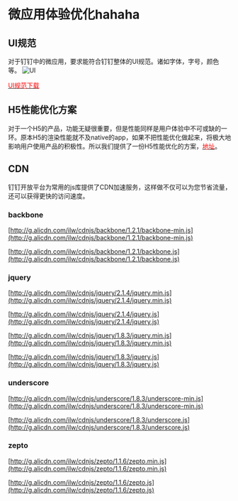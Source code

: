 # 微应用体验优化hahaha

## UI规范

对于钉钉中的微应用，要求能符合钉钉整体的UI规范。诸如字体，字号，颜色等。
![UI](https://img.alicdn.com/tps/TB1.yF4KpXXXXcBXpXXXXXXXXXX-601-281.jpg)

[<font color=red>UI规范下载</font>](http://yunpan.taobao.com/s/k9w3LeGzmM)

## H5性能优化方案

对于一个H5的产品，功能无疑很重要，但是性能同样是用户体验中不可或缺的一环。原本H5的渲染性能就不及native的app，如果不把性能优化做起来，将极大地影响用户使用产品的积极性。所以我们提供了一份H5性能优化的方案，[<font color=red>地址</font>](http://ddtalk.github.io/blog/2015/09/07/dingding-first/)。


## CDN

钉钉开放平台为常用的js库提供了CDN加速服务，这样做不仅可以为您节省流量，还可以获得更快的访问速度。

###  backbone

[http://g.alicdn.com/ilw/cdnjs/backbone/1.2.1/backbone-min.js](http://g.alicdn.com/ilw/cdnjs/backbone/1.2.1/backbone-min.js)

[http://g.alicdn.com/ilw/cdnjs/backbone/1.2.1/backbone.js](http://g.alicdn.com/ilw/cdnjs/backbone/1.2.1/backbone.js)
   
### jquery

[http://g.alicdn.com/ilw/cdnjs/jquery/2.1.4/jquery.min.js](http://g.alicdn.com/ilw/cdnjs/jquery/2.1.4/jquery.min.js)

[http://g.alicdn.com/ilw/cdnjs/jquery/2.1.4/jquery.js](http://g.alicdn.com/ilw/cdnjs/jquery/2.1.4/jquery.js)

[http://g.alicdn.com/ilw/cdnjs/jquery/1.8.3/jquery.min.js](http://g.alicdn.com/ilw/cdnjs/jquery/1.8.3/jquery.min.js)

[http://g.alicdn.com/ilw/cdnjs/jquery/1.8.3/jquery.js](http://g.alicdn.com/ilw/cdnjs/jquery/1.8.3/jquery.js)

### underscore

[http://g.alicdn.com/ilw/cdnjs/underscore/1.8.3/underscore-min.js](http://g.alicdn.com/ilw/cdnjs/underscore/1.8.3/underscore-min.js)

[http://g.alicdn.com/ilw/cdnjs/underscore/1.8.3/underscore.js](http://g.alicdn.com/ilw/cdnjs/underscore/1.8.3/underscore.js)

### zepto

[http://g.alicdn.com/ilw/cdnjs/zepto/1.1.6/zepto.min.js](http://g.alicdn.com/ilw/cdnjs/zepto/1.1.6/zepto.min.js)

[http://g.alicdn.com/ilw/cdnjs/zepto/1.1.6/zepto.js](http://g.alicdn.com/ilw/cdnjs/zepto/1.1.6/zepto.js)